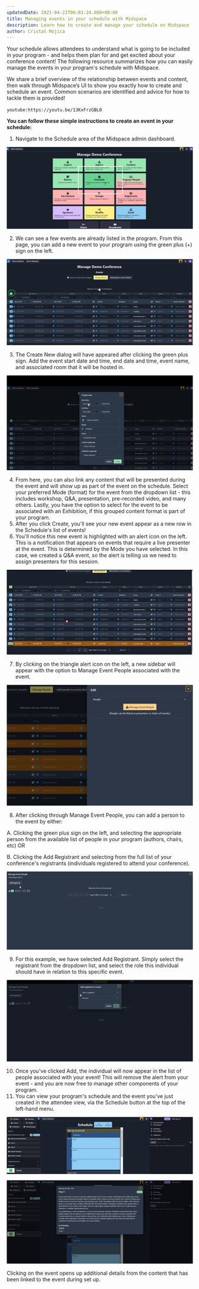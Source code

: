 ```yaml
---
updatedDate: 2021-04-21T06:01:24.000+00:00
title: Managing events in your schedule with Midspace
description: Learn how to create and manage your schedule on Midspace
author: Cristal Mojica
---
```


Your schedule allows attendees to understand what is going to be included in your program - and helps them plan for and get excited about your conference content! The following resource summarizes how you can easily manage the events in your program's schedule with Midspace.

We share a brief overview of the relationship between events and content, then walk through Midspace’s UI to show you exactly how to create and schedule an event. Common scenarios are identified and advice for how to tackle them is provided!

`youtube:https://youtu.be/13KxFrzGBL0`

**You can follow these simple instructions to create an event in your schedule:**

1. Navigate to the Schedule area of the Midspace admin dashboard.

![](/images/schedule-1.jpg)

2. We can see a few events are already listed in the program. From this page, you can add a new event to your program using the green plus (+) sign on the left.

![](/images/schedule-2.jpg)

3. The Create New dialog will have appeared after clicking the green plus sign. Add the event start date and time, end date and time, event name, and associated room that it will be hosted in.

![](/images/schedule-3.jpg)

4. From here, you can also link any content that will be presented during the event and will show up as part of the event on the schedule. Select your preferred Mode (format) for the event from the dropdown list - this includes workshop, Q&A, presentation, pre-recorded video, and many others. Lastly, you have the option to select for the event to be associated with an Exhibition, if this grouped content format is part of your program.
5. After you click Create, you'll see your new event appear as a new row in the Schedule's list of events!
6. You'll notice this new event is highlighted with an alert icon on the left. This is a notification that appears on events that require a live presenter at the event. This is determined by the Mode you have selected. In this case, we created a Q&A event, so the alert is telling us we need to assign presenters for this session.

![](/images/schedule-4.jpg)

7. By clicking on the triangle alert icon on the left, a new sidebar will appear with the option to Manage Event People associated with the event.

![](/images/schedule-5.jpg)

8. After clicking through Manage Event People, you can add a person to the event by either:

A. Clicking the green plus sign on the left, and selecting the appropriate person from the available list of people in your program (authors, chairs, etc) OR

B. Clicking the Add Registrant and selecting from the full list of your conference's registrants (individuals registered to attend your conference).

![](/images/schedule-6.jpg)

9. For this example, we have selected Add Registrant. Simply select the registrant from the dropdown list, and select the role this individual should have in relation to this specific event.

![](/images/schedule-7.jpg)

10. Once you've clicked Add, the individual will now appear in the list of people associated with your event! This will remove the alert from your event - and you are now free to manage other components of your program.
11. You can view your program's schedule and the event you've just created in the attendee view, via the Schedule button at the top of the left-hand menu.

![](/images/schedule-11.jpg)

![](/images/schedule-10.jpg)

Clicking on the event opens up additional details from the content that has been linked to the event during set up.

